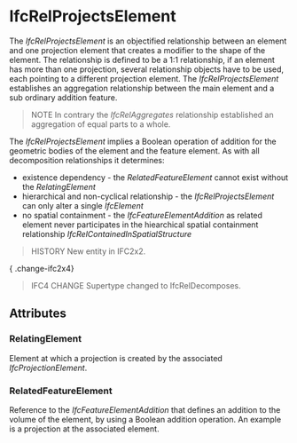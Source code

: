 # IfcRelProjectsElement

The _IfcRelProjectsElement_ is an objectified relationship between an element and one projection element that creates a modifier to the shape of the element. The relationship is defined to be a 1:1 relationship, if an element has more than one projection, several relationship objects have to be used, each pointing to a different projection element. The _IfcRelProjectsElement_ establishes an aggregation relationship between the main element and a sub ordinary addition feature.

> NOTE  In contrary the _IfcRelAggregates_ relationship established an aggregation of equal parts to a whole.

The _IfcRelProjectsElement_ implies a Boolean operation of addition for the geometric bodies of the element and the feature element. As with all decomposition relationships it determines:

* existence dependency - the _RelatedFeatureElement_ cannot exist without the _RelatingElement_
* hierarchical and non-cyclical relationship - the _IfcRelProjectsElement_ can only alter a single _IfcElement_
* no spatial containment - the _IfcFeatureElementAddition_ as related element never participates in the hiearchical spatial containment relationship _IfcRelContainedInSpatialStructure_

> HISTORY  New entity in IFC2x2.

{ .change-ifc2x4}
> IFC4 CHANGE  Supertype changed to IfcRelDecomposes.

## Attributes

### RelatingElement
Element at which a projection is created by the associated _IfcProjectionElement_.

### RelatedFeatureElement
Reference to the _IfcFeatureElementAddition_ that defines an addition to the volume of the element, by using a Boolean addition operation. An example is a projection at the associated element.
